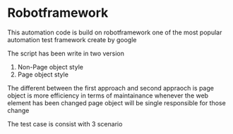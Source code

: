 # Robotframework
This automation code is build on robotframework one of the most popular automation test framework create by google

The script has been write in two version
1. Non-Page object style
2. Page object style

The different between the first approach and second appraoch is page object is more efficiency in terms of maintainance whenever the web element
has been changed page object will be single responsible for those change

The test case is consist with 3 scenario
